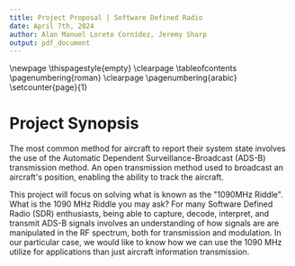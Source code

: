```yaml
---
title: Project Proposal | Software Defined Radio
date: April 7th, 2024
author: Alan Manuel Loreto Cornídez, Jeremy Sharp
output: pdf_document
---
```


\newpage \thispagestyle{empty} \clearpage \tableofcontents \pagenumbering{roman}
\clearpage \pagenumbering{arabic} \setcounter{page}{1}

# Project Synopsis

The most common method for aircraft to report their system state involves the
use of the Automatic Dependent Surveillance-Broadcast (ADS-B) transmission
method. An open transmission method used to broadcast an aircraft's position,
enabling the ability to track the aircraft.

This project will focus on solving what is known as the "1090MHz Riddle". What
is the 1090 MHz Riddle you may ask? For many Software Defined Radio (SDR)
enthusiasts, being able to capture, decode, interpret, and transmit ADS-B
signals involves an understanding of how signals are are manipulated in the RF
spectrum, both for transmission and modulation. In our particular case, we would
like to know how we can use the 1090 MHz utilize for applications than just
aircraft information transmission.



